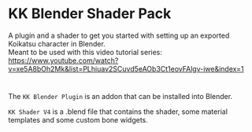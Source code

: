 # KK Blender Shader Pack
A plugin and a shader to get you started with setting up an exported Koikatsu character in Blender.  
Meant to be used with this video tutorial series: https://www.youtube.com/watch?v=xe5A8bOh2Mk&list=PLhiuav2SCuvd5eAOb3Ct1eovFAlgv-iwe&index=1
#
The ```KK Blender Plugin``` is an addon that can be installed into Blender.

```KK Shader V4``` is a .blend file that contains the shader, some material templates and some custom bone widgets. 
